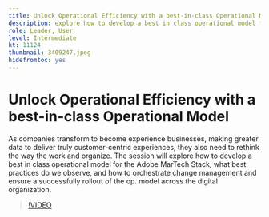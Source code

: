```yaml
---
title: Unlock Operational Efficiency with a best-in-class Operational Model
description: explore how to develop a best in class operational model for the Adobe MarTech Stack, what best practices do we observe
role: Leader, User
level: Intermediate
kt: 11124
thumbnail: 3409247.jpeg
hidefromtoc: yes
---
```

# Unlock Operational Efficiency with a best-in-class Operational Model

As companies transform to become experience businesses, making greater data to deliver truly customer-centric experiences, they also need to rethink the way the work and organize. The session will explore how to develop a best in class operational model for the Adobe MarTech Stack, what best practices do we observe, and how to orchestrate change management and ensure a successfully rollout of the op. model across the digital organization.

>[!VIDEO](https://video.tv.adobe.com/v/3409247/?quality=12&learn=on)

